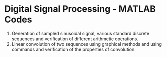 # Digital Signal Processing - MATLAB Codes

1. Generation of sampled sinusoidal signal, various standard discrete sequences and verification of different arithmetic operations.
2. Linear convolution of two sequences using graphical methods and using commands and verification of the properties of convolution.
